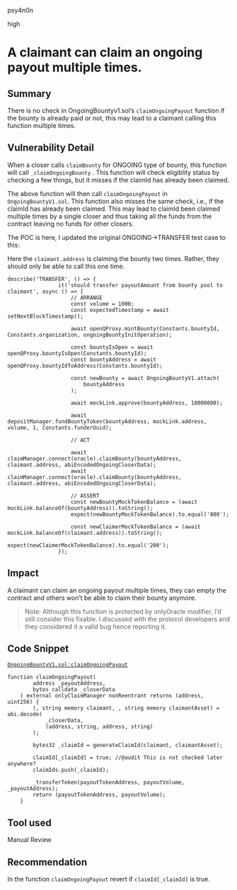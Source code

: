 psy4n0n

high

# A claimant can claim an ongoing payout multiple times.

## Summary

There is no check in OngoingBountyv1.sol’s `claimOngoingPayout` function if the bounty is already paid or not, this may lead to a claimant calling this function multiple times. 

## Vulnerability Detail

When a closer calls `claimBounty` for ONGOING type of bounty, this function will call `_claimOngoingBounty` . This function will check eligiblity status by checking a few things, but it misses if the claimId has already been claimed. 

The above function will then call `claimOngoingPayout` in `OngoingBountyV1.sol`. This function also misses the same check, i.e., if the claimId has already been claimed. This may lead to claimId been claimed multiple times by a single closer and thus taking all the funds from the contract leaving no funds for other closers. 

The POC is here, I updated the original ONGOING→TRANSFER test case to this: 

Here the `claimant.address` is claiming the bounty two times. Rather, they should only be able to call this one time.

```solidity
describe('TRANSFER', () => {
				it('should transfer payoutAmount from bounty pool to claimant', async () => {
					// ARRANGE
					const volume = 1000;
					const expectedTimestamp = await setNextBlockTimestamp();

					await openQProxy.mintBounty(Constants.bountyId, Constants.organization, ongoingBountyInitOperation);

					const bountyIsOpen = await openQProxy.bountyIsOpen(Constants.bountyId);
					const bountyAddress = await openQProxy.bountyIdToAddress(Constants.bountyId);

					const newBounty = await OngoingBountyV1.attach(
						bountyAddress
					);

					await mockLink.approve(bountyAddress, 10000000);

					await depositManager.fundBountyToken(bountyAddress, mockLink.address, volume, 1, Constants.funderUuid);

					// ACT

					await claimManager.connect(oracle).claimBounty(bountyAddress, claimant.address, abiEncodedOngoingCloserData);
					await claimManager.connect(oracle).claimBounty(bountyAddress, claimant.address, abiEncodedOngoingCloserData);

					// ASSERT
					const newBountyMockTokenBalance = (await mockLink.balanceOf(bountyAddress)).toString();
					expect(newBountyMockTokenBalance).to.equal('800');

					const newClaimerMockTokenBalance = (await mockLink.balanceOf(claimant.address)).toString();
					expect(newClaimerMockTokenBalance).to.equal('200');
				});
```

## Impact

A claimant can claim an ongoing payout multiple times, they can empty the contract and others won’t be able to claim their bounty anymore.

> Note: Although this function is protected by onlyOracle modifier, I’d still consider this fixable. I discussed with the protocol developers and they considered it a valid bug hence reporting it.
> 



## Code Snippet

[`OngoingBountyV1.sol:claimOngoingPayout`
](https://github.com/sherlock-audit/2023-02-openq/blob/main/contracts/Bounty/Implementations/OngoingBountyV1.sol#L96)

```solidity
function claimOngoingPayout(
        address _payoutAddress,
        bytes calldata _closerData
    ) external onlyClaimManager nonReentrant returns (address, uint256) {
        (, string memory claimant, , string memory claimantAsset) = abi.decode(
            _closerData,
            (address, string, address, string)
        );

        bytes32 _claimId = generateClaimId(claimant, claimantAsset);

        claimId[_claimId] = true; //@audit This is not checked later anywhere?
        claimIds.push(_claimId);

        _transferToken(payoutTokenAddress, payoutVolume, _payoutAddress);
        return (payoutTokenAddress, payoutVolume);
    }
```

## Tool used

Manual Review

## Recommendation

In the function `claimOngoingPayout` revert if `claimId[_claimId]` is true.